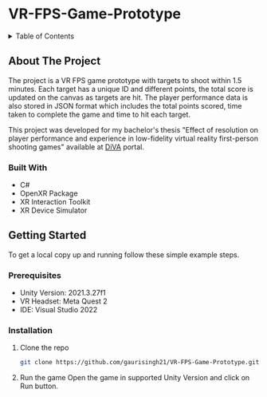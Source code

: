 # VR-FPS-Game-Prototype

<!-- TABLE OF CONTENTS -->
<details>
  <summary>Table of Contents</summary>
  <ol>
    <li>
      <a href="#about-the-project">About The Project</a>
      <ul>
        <li><a href="#built-with">Built With</a></li>
      </ul>
    </li>
    <li>
      <a href="#getting-started">Getting Started</a>
      <ul>
        <li><a href="#prerequisites">Prerequisites</a></li>
        <li><a href="#installation">Installation</a></li>
      </ul>
    </li>
  </ol>
</details>


<!-- ABOUT THE PROJECT -->
## About The Project

The project is a VR FPS game prototype with targets to shoot within 1.5 minutes. Each target has a unique ID and different points, the total score is updated on the canvas as targets are hit. The player performance data is also stored in JSON format which includes the total points scored, time taken to complete the game and time to hit each target. 

This project was developed for my bachelor's thesis "Effect of resolution on player performance and experience in low-fidelity virtual reality first-person shooting games" available at [DiVA](https://bth.diva-portal.org/smash/record.jsf?pid=diva2%3A1778716&dswid=1523) portal. 

### Built With

* C#
* OpenXR Package
* XR Interaction Toolkit
* XR Device Simulator

<!-- GETTING STARTED -->
## Getting Started

To get a local copy up and running follow these simple example steps.

### Prerequisites

* Unity Version: 2021.3.27f1
* VR Headset: Meta Quest 2
* IDE: Visual Studio 2022

### Installation

1. Clone the repo
   ```sh
   git clone https://github.com/gaurisingh21/VR-FPS-Game-Prototype.git
   ```
2. Run the game
   Open the game in supported Unity Version and click on Run button.
